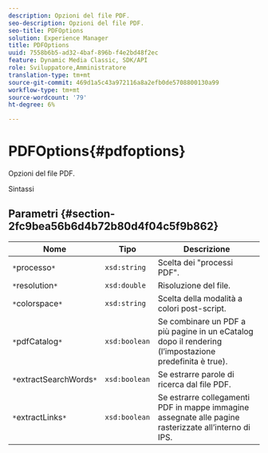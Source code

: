 ```yaml
---
description: Opzioni del file PDF.
seo-description: Opzioni del file PDF.
seo-title: PDFOptions
solution: Experience Manager
title: PDFOptions
uuid: 7558b6b5-ad32-4baf-896b-f4e2bd48f2ec
feature: Dynamic Media Classic, SDK/API
role: Sviluppatore,Amministratore
translation-type: tm+mt
source-git-commit: 469d1a5c43a972116a8a2efb0de5708800130a99
workflow-type: tm+mt
source-wordcount: '79'
ht-degree: 6%

---
```



# PDFOptions{#pdfoptions}

Opzioni del file PDF.

Sintassi

## Parametri {#section-2fc9bea56b6d4b72b80d4f04c5f9b862}

| Nome | Tipo | Descrizione |
|---|---|---|
| `*`processo`*` | `xsd:string` | Scelta dei &quot;processi PDF&quot;. |
| `*`resolution`*` | `xsd:double` | Risoluzione del file. |
| `*`colorspace`*` | `xsd:string` | Scelta della modalità a colori post-script. |
| `*`pdfCatalog`*` | `xsd:boolean` | Se combinare un PDF a più pagine in un eCatalog dopo il rendering (l’impostazione predefinita è true). |
| `*`extractSearchWords`*` | `xsd:boolean` | Se estrarre parole di ricerca dal file PDF. |
| `*`extractLinks`*` | `xsd:boolean` | Se estrarre collegamenti PDF in mappe immagine assegnate alle pagine rasterizzate all’interno di IPS. |

